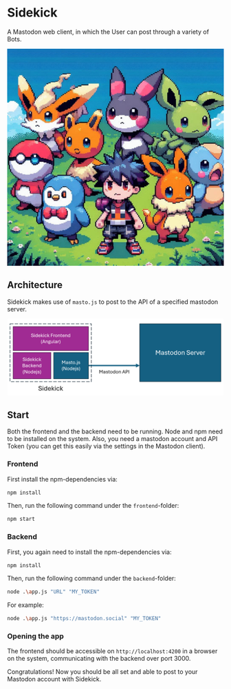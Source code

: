 # Sidekick

A Mastodon web client, in which the User can post through a variety of Bots.

![image](thumbnail.jpg)

## Architecture

Sidekick makes use of `masto.js` to post to the API of a specified mastodon server.

![architecture_image](architecture.png)

## Start

Both the frontend and the backend need to be running.
Node and npm need to be installed on the system.
Also, you need a mastodon account and API Token (you can get this easily via the settings in the Mastodon client).

### Frontend

First install the npm-dependencies via:

```bash
npm install
```

Then, run the following command under the ``frontend``-folder:

````bash
npm start
````

### Backend

First, you again need to install the npm-dependencies via:

````bash
npm install
````

Then, run the following command under the `backend`-folder:

````bash
node .\app.js "URL" "MY_TOKEN"
````

For example:

````bash
node .\app.js "https://mastodon.social" "MY_TOKEN"
````

### Opening the app

The frontend should be accessible on ``http://localhost:4200`` in a browser on the system, communicating with the backend over port 3000.

Congratulations! Now you should be all set and able to post to your Mastodon account with Sidekick.
